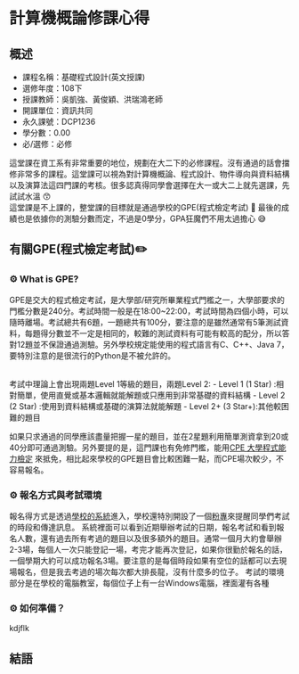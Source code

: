 # 計算機概論修課心得

## 概述
- 課程名稱：基礎程式設計(英文授課)
- 選修年度：108下
- 授課教師：吳凱強、黃俊穎、洪瑞鴻老師
- 開課單位：資訊共同  
- 永久課號：DCP1236
- 學分數：0.00
- 必/選修：必修

這堂課在資工系有非常重要的地位，規劃在大二下的必修課程。沒有通過的話會擋修非常多的課程。這堂課可以視為對計算機概論、程式設計、物件導向與資料結構以及演算法這四門課的考核。很多認真得同學會選擇在大一或大二上就先選課，先試試水溫 😙 <br/>
這堂課是不上課的，整堂課的目標就是通過學校的GPE(程式檢定考試) 🏁 最後的成績也是依據你的測驗分數而定，不過是0學分，GPA狂魔們不用太過擔心 😅

## 有關GPE(程式檢定考試)✏️

### ⚙️ What is GPE?
GPE是交大的程式檢定考試，是大學部/研究所畢業程式門檻之一，大學部要求的門檻分數是240分。考試時間一般是在18:00~22:00，考試時間為四個小時，可以隨時離場。考試總共有6題，一題總共有100分，要注意的是雖然通常有5筆測試資料，每題得分數並不一定是相同的，較難的測試資料有可能有較高的配分，所以答對12題並不保證通過測驗。另外學校規定能使用的程式語言有C、C++、Java 7，要特別注意的是很流行的Python是不被允許的。

<br/>
考試中理論上會出現兩題Level 1等級的題目，兩題Level 2:
- Level 1  (1 Star) :相對簡單，使用直覺或基本邏輯就能解題或只應用到非常基礎的資料結構
- Level 2  (2 Star) :使用到資料結構或基礎的演算法就能解題
- Level 2+ (3 Star+):其他較困難的題目

如果只求通過的同學應該盡量把握一星的題目，並在2星題利用簡單測資拿到20或40分即可通過測驗。另外要提的是，這門課也有免修門檻，能用[CPE 大學程式能力檢定](https://cpe.cse.nsysu.edu.tw) 來抵免，相比起來學校的GPE題目會比較困難一點，而CPE場次較少，不容易報名。

### ⚙️ 報名方式與考試環境
報名得方式是透過[學校的系統](http://gpe3.acm-icpc.tw/)進入，學校還特別開設了一個[粉專](https://www.facebook.com/nctupe)來提醒同學們考試的時段和傳達訊息。
系統裡面可以看到近期舉辦考試的日期，報名考試和看到報名人數，還有過去所有考過的題目以及很多額外的題目。通常一個月大約會舉辦2-3場，每個人一次只能登記一場，考完才能再次登記，如果你很勤於報名的話，一個學期大約可以成功報名3場。要注意的是每個時段如果有空位的話都可以去現場報名，但是我去考過的場次每次都大排長龍，沒有什麼多的位子。
考試的環境部分是在學校的電腦教室，每個位子上有一台Windows電腦，裡面灌有各種
### ⚙️ 如何準備？
kdjflk

## 結語



